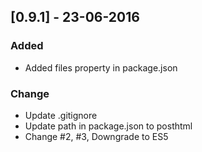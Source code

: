 ## [0.9.1] - 23-06-2016
### Added 
- Added files property in package.json

### Change
- Update .gitignore
- Update path in package.json to posthtml
- Change #2, #3, Downgrade to ES5
